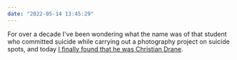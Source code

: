 ```yaml
---
date: "2022-05-14 13:45:29"
---
```

For over a decade I've been wondering what the name was of that student who committed suicide while carrying out a photography project on suicide spots, and today [I finally found that he was Christian Drane](https://web.archive.org/web/20150712011833/https://www.dailymail.co.uk/news/article-1018923/Photography-student-pictured-notorious-suicide-sites-university-project-hanging-tree.html).